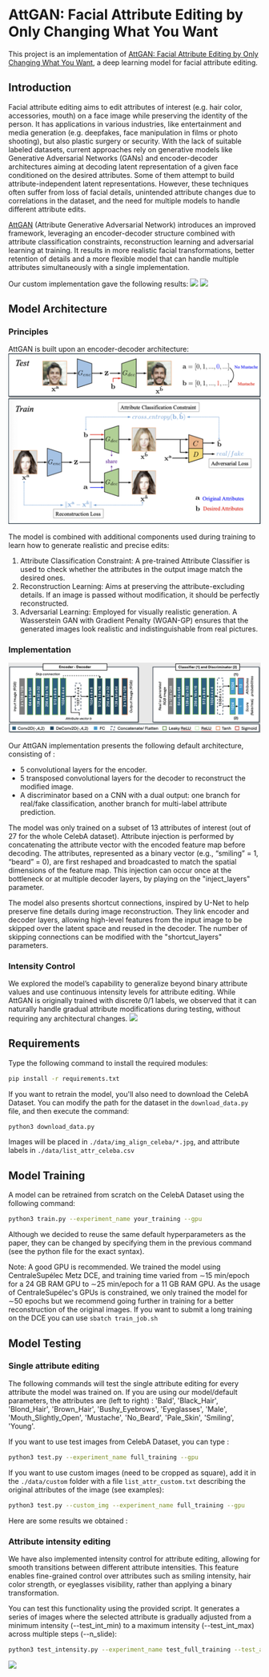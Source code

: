 # AttGAN: Facial Attribute Editing by Only Changing What You Want
This project is an implementation of [AttGAN: Facial Attribute Editing by Only Changing What You Want](https://arxiv.org/abs/1711.10678), a deep learning model for facial attribute editing. 


## Introduction
Facial attribute editing aims to edit attributes of interest (e.g. hair color, accessories, mouth) on a face image while preserving the identity of the person. It has applications in various industries, like entertainment and media generation (e.g. deepfakes, face manipulation in films or photo shooting), but also plastic surgery or security. 
With the lack of suitable labeled datasets, current approaches rely on generative models like Generative Adversarial Networks (GANs) and encoder-decoder architectures aiming at decoding latent representation of a given face conditioned on the desired attributes. Some of them attempt to build attribute-independent latent representations. However, these techniques often suffer from loss of facial details, unintended attribute changes due to correlations in the dataset, and the need for multiple models to handle different attribute edits.

[AttGAN](https://arxiv.org/abs/1711.10678) (Attribute Generative Adversarial Network) introduces an improved framework, leveraging an encoder-decoder structure combined with attribute classification constraints, reconstruction learning and adversarial learning at training. It results in more realistic facial transformations, better retention of details and a more flexible model that can handle multiple attributes simultaneously with a single implementation.

Our custom implementation gave the following results:
![](batch_examples_1.png)
![](batch_examples_2.png)

## Model Architecture

### Principles

AttGAN is built upon an encoder-decoder architecture:
![](images/model_overview.png)

The model is combined with additional components used during training to learn how to generate realistic and precise edits: 
1) Attribute Classification Constraint: A pre-trained Attribute Classifier is used to check whether the attributes in the output image match the desired ones.
2) Reconstruction Learning: Aims at preserving the attribute-excluding details. If an image is passed without modification, it should be perfectly reconstructed.
3) Adversarial Learning: Employed for visually realistic generation. A Wasserstein GAN with Gradient Penalty (WGAN-GP) ensures that the generated images look realistic and indistinguishable from real pictures.

### Implementation

![](images/architecture.png)

Our AttGAN implementation presents the following default architecture, consisting of :
- 5 convolutional layers for the encoder.
- 5 transposed convolutional layers	for the decoder to reconstruct the modified image.
- A discriminator based on a CNN with a dual output: one branch for real/fake classification, another branch for multi-label attribute prediction.

The model was only trained on a subset of 13 attributes of interest (out of 27 for the whole CelebA dataset). Attribute injection is performed by concatenating the attribute vector with the encoded feature map before decoding. The attributes, represented as a binary vector (e.g., “smiling” = 1, “beard” = 0), are first reshaped and broadcasted to match the spatial dimensions of the feature map. This injection can occur once at the bottleneck or at multiple decoder layers, by playing on the "inject_layers" parameter.

The model also presents shortcut connections, inspired by U-Net to help preserve fine details during image reconstruction. They link encoder and decoder layers, allowing high-level features from the input image to be skipped over the latent space and reused in the decoder. The number of skipping connections can be modified with the "shortcut_layers" parameters.

### Intensity Control
We explored the model’s capability to generalize beyond binary attribute values and use continuous intensity levels for attribute editing. While AttGAN is originally trained with discrete 0/1 labels, we observed that it can naturally handle gradual attribute modifications during testing, without requiring any architectural changes.
![](intensity_batch_example_1.png)

## Requirements

Type the following command to install the required modules:
```bash
pip install -r requirements.txt
```

If you want to retrain the model, you'll also need to download the CelebA Dataset. You can modify the path for the dataset in the `download_data.py` file, and then execute the command:
```bash
python3 download_data.py
```
Images will be placed in `./data/img_align_celeba/*.jpg`, and attribute labels in `./data/list_attr_celeba.csv`

## Model Training

A model can be retrained from scratch on the CelebA Dataset using the following command:
```bash
python3 train.py --experiment_name your_training --gpu
```
Although we decided to reuse the same default hyperparameters as the paper, they can be changed by specifying them in the previous command (see the python file for the exact syntax).

Note: A good GPU is recommended. We trained the model using CentraleSupélec Metz DCE, and training time varied from ∼15 min/epoch for a 24 GB RAM GPU to ∼25 min/epoch for a 11 GB RAM GPU. As the usage of CentraleSupélec's GPUs is constrained, we only trained the model for ∼50 epochs but we recommend going further in training for a better reconstruction of the original images. If you want to submit a long training on the DCE you can use `sbatch train_job.sh`

## Model Testing

### Single attribute editing

The following commands will test the single attribute editing for every attribute the model was trained on. If you are using our model/default parameters, the attributes are (left to right) : 
'Bald', 'Black_Hair', 'Blond_Hair', 'Brown_Hair', 'Bushy_Eyebrows', 'Eyeglasses', 'Male', 'Mouth_Slightly_Open', 'Mustache', 'No_Beard', 'Pale_Skin', 'Smiling', 'Young'.

If you want to use test images from CelebA Dataset, you can type :
 ```bash
python3 test.py --experiment_name full_training --gpu
```

If you want to use custom images (need to be cropped as square), add it in the `./data/custom` folder with a file `list_attr_custom.txt` describing the original attributes of the image (see examples):
 ```bash
python3 test.py --custom_img --experiment_name full_training --gpu
```

Here are some results we obtained :

### Attribute intensity editing

We have also implemented intensity control for attribute editing, allowing for smooth transitions between different attribute intensities. This feature enables fine-grained control over attributes such as smiling intensity, hair color strength, or eyeglasses visibility, rather than applying a binary transformation.

You can test this functionality using the provided script. It generates a series of images where the selected attribute is gradually adjusted from a minimum intensity (--test_int_min) to a maximum intensity (--test_int_max) across multiple steps (--n_slide):
 ```bash
python3 test_intensity.py --experiment_name test_full_training --test_att Male --gpu
```

![](intensity_batch_example_2.png)

